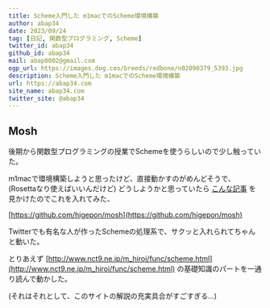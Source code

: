 ```yaml
---
title: Scheme入門した m1macでのScheme環境構築
author: abap34
date: 2023/09/24
tag: [日記, 関数型プログラミング, Scheme]
twitter_id: abap34
github_id: abap34
mail: abap0002@gmail.com
ogp_url: https://images.dog.ceo/breeds/redbone/n02090379_5393.jpg
description: Scheme入門した m1macでのScheme環境構築
url: https://abap34.com
site_name: abap34.com
twitter_site: @abap34
---
```

## Mosh
後期から関数型プログラミングの授業でSchemeを使うらしいので少し触っていた。

m1macで環境構築しようと思ったけど、直接動かすのがめんどそうで、(Rosettaなり使えばいいんだけど)
どうしようかと思っていたら [こんな記事](https://higepon.hatenablog.com/entry/2022/08/04/171319) を見かけたのでこれを入れてみた、　


[https://github.com/higepon/mosh](https://github.com/higepon/mosh)


Twitterでも有名な人が作ったSchemeの処理系で、サクッと入れられてちゃんと動いた。


とりあえず [http://www.nct9.ne.jp/m_hiroi/func/scheme.html](http://www.nct9.ne.jp/m_hiroi/func/scheme.html) の基礎知識のパートを一通り読んで動かした。


(それはそれとして、このサイトの解説の充実具合がすごすぎる...)


